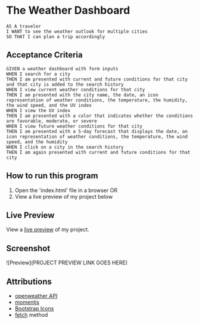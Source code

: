 # The Weather Dashboard

````
AS A traveler
I WANT to see the weather outlook for multiple cities
SO THAT I can plan a trip accordingly
````

## Acceptance Criteria

````
GIVEN a weather dashboard with form inputs
WHEN I search for a city
THEN I am presented with current and future conditions for that city and that city is added to the search history
WHEN I view current weather conditions for that city
THEN I am presented with the city name, the date, an icon representation of weather conditions, the temperature, the humidity, the wind speed, and the UV index
WHEN I view the UV index
THEN I am presented with a color that indicates whether the conditions are favorable, moderate, or severe
WHEN I view future weather conditions for that city
THEN I am presented with a 5-day forecast that displays the date, an icon representation of weather conditions, the temperature, the wind speed, and the humidity
WHEN I click on a city in the search history
THEN I am again presented with current and future conditions for that city
````

## How to run this program

1. Open the 'index.html' file in a browser
OR
2. View a live preview of my project below

## Live Preview

View a [live preview](https://leandrib.github.io/weather_dashboard/) of my project.

## Screenshot

![Preview](PROJECT PREVIEW LINK GOES HERE)

## Attributions

* [openweather API](https://openweathermap.org/)
* [momentjs](https://momentjs.com/docs/)
* [Bootstrap Icons](https://icons.getbootstrap.com/#install)
* [fetch](https://developer.mozilla.org/en-US/docs/Web/API/fetch) method



